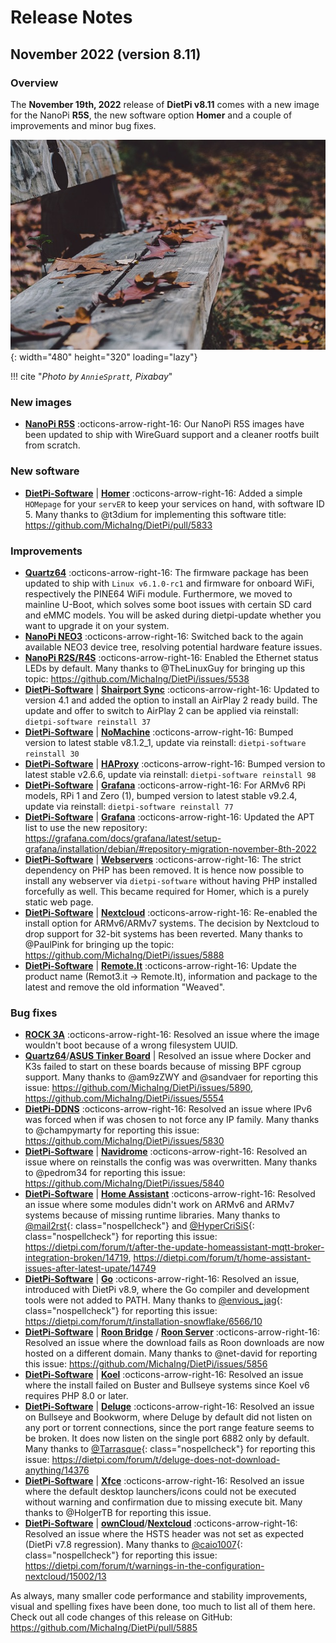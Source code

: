 # Release Notes

## November 2022 (version 8.11)

### Overview

The **November 19th, 2022** release of **DietPi v8.11** comes with a new image for the NanoPi **R5S**, the new software option **Homer** and a couple of improvements and minor bug fixes.

![Pumpkins](../assets/images/dietpi-release-v8_11.jpg){: width="480" height="320" loading="lazy"}

!!! cite "*Photo by `AnnieSpratt`, Pixabay*"

### New images

- [**NanoPi R5S**](../../hardware/#nanopi-series-friendlyelec) :octicons-arrow-right-16: Our NanoPi R5S images have been updated to ship with WireGuard support and a cleaner rootfs built from scratch.

### New software

- [**DietPi-Software**](../../dietpi_tools/software_installation/#dietpi-software) | [**Homer**](../../software/system_stats/#homer) :octicons-arrow-right-16: Added a simple `HOMepage` for your `servER` to keep your services on hand, with software ID 5. Many thanks to @t3dium for implementing this software title: <https://github.com/MichaIng/DietPi/pull/5833>

### Improvements

- [**Quartz64**](../../hardware/#pine64) :octicons-arrow-right-16: The firmware package has been updated to ship with `Linux v6.1.0-rc1` and firmware for onboard WiFi, respectively the PINE64 WiFi module. Furthermore, we moved to mainline U-Boot, which solves some boot issues with certain SD card and eMMC models. You will be asked during dietpi-update whether you want to upgrade it on your system.
- [**NanoPi NEO3**](../../hardware/#nanopi-series-friendlyelec) :octicons-arrow-right-16: Switched back to the again available NEO3 device tree, resolving potential hardware feature issues.
- [**NanoPi R2S/R4S**](../../hardware/#nanopi-series-friendlyelec) :octicons-arrow-right-16: Enabled the Ethernet status LEDs by default. Many thanks to @TheLinuxGuy for bringing up this topic: <https://github.com/MichaIng/DietPi/issues/5538>
- [**DietPi-Software**](../../dietpi_tools/software_installation/#dietpi-software) | [**Shairport Sync**](../../software/media/#shairport-sync) :octicons-arrow-right-16: Updated to version 4.1 and added the option to install an AirPlay 2 ready build. The update and offer to switch to AirPlay 2 can be applied via reinstall: `dietpi-software reinstall 37`
- [**DietPi-Software**](../../dietpi_tools/software_installation/#dietpi-software) | [**NoMachine**](../../software/remote_desktop/#nomachine) :octicons-arrow-right-16: Bumped version to latest stable v8.1.2_1, update via reinstall: `dietpi-software reinstall 30`
- [**DietPi-Software**](../../dietpi_tools/software_installation/#dietpi-software) | [**HAProxy**](../../software/advanced_networking/#haproxy) :octicons-arrow-right-16: Bumped version to latest stable v2.6.6, update via reinstall: `dietpi-software reinstall 98`
- [**DietPi-Software**](../../dietpi_tools/software_installation/#dietpi-software) | [**Grafana**](../../software/hardware_projects/#grafana) :octicons-arrow-right-16: For ARMv6 RPi models, RPi 1 and Zero (1), bumped version to latest stable v9.2.4, update via reinstall: `dietpi-software reinstall 77`
- [**DietPi-Software**](../../dietpi_tools/software_installation/#dietpi-software) | [**Grafana**](../../software/hardware_projects/#grafana) :octicons-arrow-right-16: Updated the APT list to use the new repository: <https://grafana.com/docs/grafana/latest/setup-grafana/installation/debian/#repository-migration-november-8th-2022>
- [**DietPi-Software**](../../dietpi_tools/software_installation/#dietpi-software) | [**Webservers**](../../software/webserver_stack/#webservers) :octicons-arrow-right-16: The strict dependency on PHP has been removed. It is hence now possible to install any webserver via `dietpi-software` without having PHP installed forcefully as well. This became required for Homer, which is a purely static web page.
- [**DietPi-Software**](../../dietpi_tools/software_installation/#dietpi-software) | [**Nextcloud**](../../software/cloud/#nextcloud) :octicons-arrow-right-16: Re-enabled the install option for ARMv6/ARMv7 systems. The decision by Nextcloud to drop support for 32-bit systems has been reverted. Many thanks to @PaulPink for bringing up the topic: <https://github.com/MichaIng/DietPi/issues/5888>
- [**DietPi-Software**](../../dietpi_tools/software_installation/#dietpi-software) | [**Remote.It**](../../software/remote_desktop/#remoteit) :octicons-arrow-right-16: Update the product name (Remot3.it -> Remote.It), information and package to the latest and remove the old information "Weaved".

### Bug fixes

- [**ROCK 3A**](../../hardware/#radxa) :octicons-arrow-right-16: Resolved an issue where the image wouldn't boot because of a wrong filesystem UUID.
- [**Quartz64**](../../hardware/#pine64)/[**ASUS Tinker Board**](../../hardware/#asus-tinker-board) | Resolved an issue where Docker and K3s failed to start on these boards because of missing BPF cgroup support. Many thanks to @am9zZWY and @sandvaer for reporting this issue: <https://github.com/MichaIng/DietPi/issues/5890>, <https://github.com/MichaIng/DietPi/issues/5554>
- [**DietPi-DDNS**](../../dietpi_tools/software_installation/#dietpi-ddns) :octicons-arrow-right-16: Resolved an issue where IPv6 was forced when if was chosen to not force any IP family. Many thanks to @champymarty for reporting this issue: <https://github.com/MichaIng/DietPi/issues/5830>
- [**DietPi-Software**](../../dietpi_tools/software_installation/#dietpi-software) | [**Navidrome**](../../software/media/#navidrome) :octicons-arrow-right-16: Resolved an issue where on reinstalls the config was was overwritten. Many thanks to @pedrom34 for reporting this issue: <https://github.com/MichaIng/DietPi/issues/5840>
- [**DietPi-Software**](../../dietpi_tools/software_installation/#dietpi-software) | [**Home Assistant**](../../software/home_automation/#home-assistant) :octicons-arrow-right-16: Resolved an issue where some modules didn't work on ARMv6 and ARMv7 systems because of missing runtime libraries. Many thanks to [@mail2rst](https://dietpi.com/forum/u/mail2rst){: class="nospellcheck"} and [@HyperCriSiS](https://dietpi.com/forum/u/HyperCriSiS){: class="nospellcheck"} for reporting this issue: <https://dietpi.com/forum/t/after-the-update-homeassistant-mqtt-broker-integration-broken/14719>, <https://dietpi.com/forum/t/home-assistant-issues-after-latest-upate/14749>
- [**DietPi-Software**](../../dietpi_tools/software_installation/#dietpi-software) | [**Go**](../../software/programming/#go) :octicons-arrow-right-16: Resolved an issue, introduced with DietPi v8.9, where the Go compiler and development tools were not added to PATH. Many thanks to [@envious_jag](https://dietpi.com/forum/u/envious_jag){: class="nospellcheck"} for reporting this issue: <https://dietpi.com/forum/t/installation-snowflake/6566/10>
- [**DietPi-Software**](../../dietpi_tools/software_installation/#dietpi-software) | [**Roon Bridge**](../../software/media/#roon-bridge) / [**Roon Server**](../../software/media/#roon-server) :octicons-arrow-right-16: Resolved an issue where the download fails as Roon downloads are now hosted on a different domain. Many thanks to @net-david for reporting this issue: <https://github.com/MichaIng/DietPi/issues/5856>
- [**DietPi-Software**](../../dietpi_tools/software_installation/#dietpi-software) | [**Koel**](../../software/media/#koel) :octicons-arrow-right-16: Resolved an issue where the install failed on Buster and Bullseye systems since Koel v6 requires PHP 8.0 or later.
- [**DietPi-Software**](../../dietpi_tools/software_installation/#dietpi-software) | [**Deluge**](../../software/bittorrent/#deluge) :octicons-arrow-right-16: Resolved an issue on Bullseye and Bookworm, where Deluge by default did not listen on any port or torrent connections, since the port range feature seems to be broken. It does now listen on the single port 6882 only by default. Many thanks to [@Tarrasque](https://dietpi.com/forum/u/Tarrasque){: class="nospellcheck"} for reporting this issue: <https://dietpi.com/forum/t/deluge-does-not-download-anything/14376>
- [**DietPi-Software**](../../dietpi_tools/software_installation/#dietpi-software) | [**Xfce**](../../software/desktop/#xfce) :octicons-arrow-right-16: Resolved an issue where the default desktop launchers/icons could not be executed without warning and confirmation due to missing execute bit. Many thanks to @HolgerTB for reporting this issue.
- [**DietPi-Software**](../../dietpi_tools/software_installation/#dietpi-software) | [**ownCloud**](../../software/cloud/#owncloud)/[**Nextcloud**](../../software/cloud/#nextcloud) :octicons-arrow-right-16: Resolved an issue where the HSTS header was not set as expected (DietPi v7.8 regression). Many thanks to [@caio1007](https://dietpi.com/forum/u/caio1007){: class="nospellcheck"} for reporting this issue: <https://dietpi.com/forum/t/warnings-in-the-configuration-nextcloud/15002/13>

As always, many smaller code performance and stability improvements, visual and spelling fixes have been done, too much to list all of them here. Check out all code changes of this release on GitHub: <https://github.com/MichaIng/DietPi/pull/5885>
